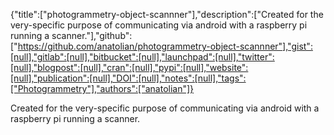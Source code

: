 {"title":["photogrammetry-object-scannner"],"description":["Created for the very-specific purpose of communicating via android with a raspberry pi running a scanner."],"github":["https://github.com/anatolian/photogrammetry-object-scannner"],"gist":[null],"gitlab":[null],"bitbucket":[null],"launchpad":[null],"twitter":[null],"blogpost":[null],"cran":[null],"pypi":[null],"website":[null],"publication":[null],"DOI":[null],"notes":[null],"tags":["Photogrammetry"],"authors":["anatolian"]}

Created for the very-specific purpose of communicating via android with a raspberry pi running a scanner.